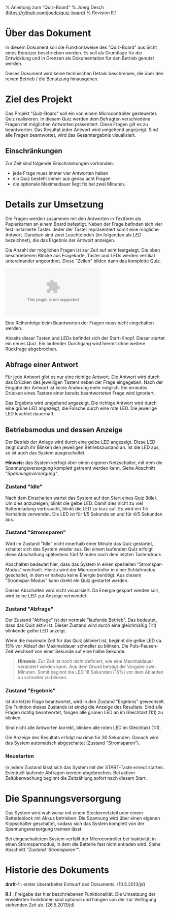 % Anleitung zum "Quiz-Board"
% Joerg Desch (https://github.com/joede/quiz-board)
% Revision R.1

# Über das Dokument

In diesem Dokument soll die Funktionsweise des "Quiz-Board" aus Sicht
eines Benutzer beschrieben werden. Es soll als Grundlage für die Entwicklung
und in Grenzen als Dokumentation für den Betrieb genutzt werden.

Dieses Dokument wird keine technischen Details beschreiben, die über den
reinen Betrieb / die Benutzung hinausgehen.


# Ziel des Projekt

Das Projekt "Quiz-Board" soll ein von einem Microcontroller gesteuertes
Quiz realisieren. In diesem Quiz werden dem Befragten verschiedene Fragen
mit möglichen Antworten präsentiert. Diese Fragen gilt es zu beantworten.
Das Resultat jeder Antwort wird umgehend angezeigt. Sind alle Fragen
beantwortet, wird das Gesamtergebnis visualisiert.

## Einschränkungen

Zur Zeit sind folgende Einschränkungen vorhanden:

* jede Frage muss immer vier Antworten haben
* ein Quiz besteht immer aus genau acht Fragen
* die optionale Maximaldauer liegt fix bei zwei Minuten.


# Details zur Umsetzung

Die Fragen werden zusammen mit den Antworten in Textform als Papierkarten an
einem Board befestigt. Neben der Frage befinden sich vier fest installierte
Taster. Jeder der Taster repräsentiert somit eine mögliche Antwort. Daneben
sind zwei Leuchtdioden (im folgenden als *LED* bezeichnet), die das Ergebnis
der Antwort anzeigen.

Die Anzahl der möglichen Fragen ist zur Zeit auf acht festgelegt. Die oben
beschriebenen Blöcke aus Fragekarte, Taster und LEDs werden vertikal
untereinander angeordnet. Diese "Zeilen" bilden dann das komplette Quiz.

![Skizze der Anordnung der Elemente des Board. Die Farbgebung ist eine
Möglichkeit die Fragen und die LED zu gruppieren. Auf die Darstellung der Taster
in dem grau hinterlegten Feld wurde in der Skizze verzichtet.](images/Puzzleboard-Sample.eps)

Eine Reihenfolge beim Beantworten der Fragen muss *nicht* eingehalten werden.

Abseits dieser Tasten und LEDs befindet sich der Start-Knopf. Dieser startet
ein neues Quiz. Ein laufender Durchgang wird hiermit ohne weitere Rückfrage
abgebrochen.

## Abfrage einer Antwort

Für jede Antwort gibt es nur eine richtige Antwort. Die Antwort wird durch das
Drücken des jeweiligen Tasters neben der Frage eingegeben. Nach der Eingabe
der Antwort ist keine Änderung mehr möglich. Ein erneutes Drücken eines
Tasters einer bereits beantworteten Frage wird ignoriert.

Das Ergebnis wird umgehend angezeigt. Die richtige Antwort wird durch eine
grüne LED angezeigt, die Falsche durch eine rote LED. Die jeweilige LED leuchtet
dauerhaft.

## Betriebsmodus und dessen Anzeige

Der Betrieb der Anlage wird durch eine gelbe LED angezeigt. Diese LED zeigt
durch ihr Blinken den jeweiligen Betriebszustand an. Ist die LED aus, so ist
auch das System ausgeschaltet.

**Hinweis:** das System verfügt über einen eigenen Netzschalter, mit dem die
Spannungsversorgung komplett getrennt werden kann. Siehe Abschnitt
*"Spannungsversorgung"*.

### Zustand "Idle"

Nach dem Einschalten wartet das System auf den Start eines Quiz (Idle). Um
dies anzuzeigen, blinkt die gelbe LED. Damit dies nicht zu viel Batterieladung
verbraucht, blinkt die LED zu kurz auf. Es wird ein 1:5 Verhältnis verwendet.
Die LED ist für 1/5 Sekunde an und für 4/5 Sekunden aus.

### Zustand "Stromsparen"

Wird im Zustand "Idle" nicht innerhalb einer Minute das Quiz gestartet, schaltet
sich das System wieder aus. Bei einem laufenden Quiz erfolgt diese Abschaltung
spätestens fünf Minuten nach dem letzten Tastendruck.

Abschalten bedeutet hier, dass das System in einen speziellen "Stromspar-Modus"
wechselt. Hierzu wird der Microcontroller in einer Schlafmodus geschaltet, in
dem er nahezu keine Energie benötigt. Aus diesem "Stromspar-Modus" kann direkt
ein Quiz gestartet werden.

Dieses Abschalten wird nicht visualisiert. Da Energie gespart werden soll, wird
keine LED zur Anzeige verwendet.

### Zustand "Abfrage"

Der Zustand "Abfrage" ist der normale "laufende Betrieb". Das bedeutet, dass
das Quiz aktiv ist. Dieser Zustand wird durch eine gleichmäßig (1:1)
blinkende gelbe LED anzeigt.

Wenn die maximale Zeit für das Quiz aktiviert ist, beginnt die gelbe LED ca.
15% vor Ablauf der Maximaldauer schneller zu blinken. Die Puls-Pausen-Zeit
wechselt von einer Sekunde auf eine halbe Sekunde.

> **Hinweis:** Zur Zeit ist noch nicht definiert, wie eine Maximaldauer verändert
> werden kann. Aus dem Grund beträgt die Vorgabe zwei Minuten. Somit beginnt die
> LED 18 Sekunden (15%) vor dem Ablaufen an schneller zu blinken.

### Zustand "Ergebnis"

Ist die letzte Frage beantwortet, wird in den Zustand "Ergebnis" gewechselt.
Die Funktion dieses Zustands ist einzig die Anzeige des Resultats. Sind alle
Fragen richtig beantwortet, fangen alle grünen LED an im Gleichtakt (1:1)
zu blinken.

Sind nicht alle Antworten korrekt, blinken alle roten LED im Gleichtakt (1:1).

Die Anzeige des Resultats erfolgt maximal für 30 Sekunden. Danach wird das
System automatisch abgeschaltet (Zustand "Stromsparen").

### Neustarten

In jedem Zustand lässt sich das System mit der START-Taste erneut starten.
Eventuell laufende Abfragen werden abgebrochen. Bei aktiver Zeitüberwachung
beginnt die Zeitzählung sofort nach diesem Start.


# Die Spannungsversorgung

Das System wird wahlweise mit einem Steckernetzteil oder einem Batterieblock mit
Akkus betrieben. Die Spannung wird über einen eigenen Kippschalter geschaltet,
sodass sich das System komplett von der Spannungsversorgung trennen lässt.

Bei eingeschaltetem System verfällt der Microcontroller bei Inaktivität in
einen Stromsparmodus, in dem die Batterie fast nicht entladen wird. Siehe
Abschnitt *"Zustand 'Stromsparen'"*.


# Historie des Dokuments

**draft-1**
:    erster überarbeiter Entwurf des Dokuments. (10.5.2013/jd)

**R.1**
:    Freigabe der hier beschriebenen Funktionalität. Die Umsetzung der
     erweiterten Funktionen sind optional und hängen von der zur Verfügung
     stehenden Zeit ab. (26.5.2013/jd)
